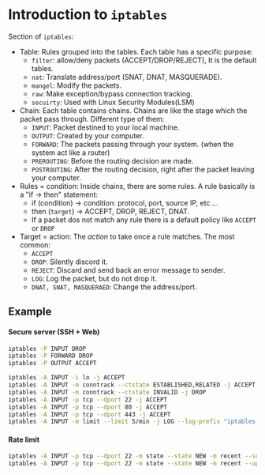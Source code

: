 # Introduction to `iptables`
Section of `iptables`:
- Table: Rules grouped into the tables. Each table has a specific purpose:
	- `filter`: allow/deny packets (ACCEPT/DROP/REJECT), It is the default tables.
	- `nat`: Translate address/port (SNAT, DNAT, MASQUERADE).
	- `mangel`: Modify the packets.
	- `raw`: Make exception/bypass connection tracking.
	- `secuirty`: Used with Linux Security Modules(LSM)
- Chain: Each table contains chains. Chains are like the stage which the packet pass through. Different type of them:
	- `INPUT`: Packet destined to your local machine.
	- `OUTPUT`: Created by your computer.
	- `FORWARD`: The packets passing through your system. (when the system act like a router)
	- `PREROUTING`: Before the routing decision are made.
	- `POSTROUTING`: After the routing decision, right after the packet leaving your computer.
- Rules = condition: Inside chains, there are some rules. A rule basically is a "if -> then" statement:
	- if (condition) -> condition: protocol, port, source IP, etc ...
	- then (`target`) -> ACCEPT, DROP, REJECT, DNAT.
	- If a packet dos not match any rule there is a default policy like `ACCEPT` or `DROP`
- Target = action: The *action* to take once a rule matches. The most common:
	- `ACCEPT`
	- `DROP`: Silently discord it.
	- `REJECT`: Discard and send back an error message to sender.
	- `LOG`: Log the packet, but do not drop it.
	- `DNAT, SNAT, MASQUERAED`: Change the address/port.

## Example
#### Secure server (SSH + Web)
```bash
iptables -P INPUT DROP
iptables -P FORWARD DROP
iptables -P OUTPUT ACCEPT

iptables -A INPUT -i lo -j ACCEPT
iptables -A INPUT -m conntrack --ctstate ESTABLISHED,RELATED -j ACCEPT
iptables -A INPUT -m conntrack --ctstate INVALID -j DROP
iptables -A INPUT -p tcp --dport 22 -j ACCEPT
iptables -A INPUT -p tcp --dport 80 -j ACCEPT
iptables -A INPUT -p tcp --dport 443 -j ACCEPT
iptables -A INPUT -m limit --limit 5/min -j LOG --log-prefix "iptables denied: "
```
#### Rate limit
```bash
iptables -A INPUT -p tcp --dport 22 -m state --state NEW -m recent --set --name SSH
iptables -A INPUT -p tcp --dport 22 -m state --state NEW -m recent --update --seconds 60 --hitcount 4 --name SSH -j DROP
```

